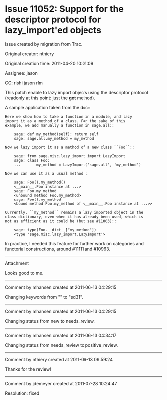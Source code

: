 # Issue 11052: Support for the descriptor protocol for lazy_import'ed objects

Issue created by migration from Trac.

Original creator: nthiery

Original creation time: 2011-04-20 10:01:09

Assignee: jason

CC:  rishi jason rlm

This patch enable to lazy import objects using the descriptor protocol (readonly at this point: just the __get__ method).

A sample application taken from the doc::


```
Here we show how to take a function in a module, and lazy
import it as a method of a class. For the sake of this
example, we add manually a function in sage.all::

    sage: def my_method(self): return self
    sage: sage.all.my_method = my_method

Now we lazy import it as a method of a new class ``Foo``::

    sage: from sage.misc.lazy_import import LazyImport
    sage: class Foo:
    ...       my_method = LazyImport('sage.all', 'my_method')

Now we can use it as a usual method::

    sage: Foo().my_method()
    <__main__.Foo instance at ...>
    sage: Foo.my_method
    <unbound method Foo.my_method>
    sage: Foo().my_method
    <bound method Foo.my_method of <__main__.Foo instance at ...>>

Currently, ``my_method`` remains a lazy imported object in the
class dictionary, even when it has already been used, which is
not as efficient as it could be (but see #11003)::

    sage: type(Foo.__dict__["my_method"])
    <type 'sage.misc.lazy_import.LazyImport'>
```


In practice, I needed this feature for further work on categories and functorial constructions, around #11111 and #10963.


---

Attachment

Looks good to me.


---

Comment by mhansen created at 2011-06-13 04:29:15

Changing keywords from "" to "sd31".


---

Comment by mhansen created at 2011-06-13 04:29:15

Changing status from new to needs_review.


---

Comment by mhansen created at 2011-06-13 04:34:17

Changing status from needs_review to positive_review.


---

Comment by nthiery created at 2011-06-13 09:59:24

Thanks for the review!


---

Comment by jdemeyer created at 2011-07-28 10:24:47

Resolution: fixed
